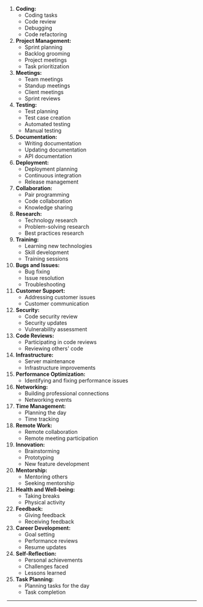 
1. **Coding:**
    - Coding tasks
    - Code review
    - Debugging
    - Code refactoring
2. **Project Management:**
    - Sprint planning
    - Backlog grooming
    - Project meetings
    - Task prioritization
3. **Meetings:**
    - Team meetings
    - Standup meetings
    - Client meetings
    - Sprint reviews
4. **Testing:**
    - Test planning
    - Test case creation
    - Automated testing
    - Manual testing
5. **Documentation:**
    - Writing documentation
    - Updating documentation
    - API documentation
6. **Deployment:**
    - Deployment planning
    - Continuous integration
    - Release management
7. **Collaboration:**
    - Pair programming
    - Code collaboration
    - Knowledge sharing
8. **Research:**
    - Technology research
    - Problem-solving research
    - Best practices research
9. **Training:**
    - Learning new technologies
    - Skill development
    - Training sessions
10. **Bugs and Issues:**
    - Bug fixing
    - Issue resolution
    - Troubleshooting
11. **Customer Support:**
    - Addressing customer issues
    - Customer communication
12. **Security:**
    - Code security review
    - Security updates
    - Vulnerability assessment
13. **Code Reviews:**
    - Participating in code reviews
    - Reviewing others' code
14. **Infrastructure:**
    - Server maintenance
    - Infrastructure improvements
15. **Performance Optimization:**
    - Identifying and fixing performance issues
16. **Networking:**
    - Building professional connections
    - Networking events
17. **Time Management:**
    - Planning the day
    - Time tracking
18. **Remote Work:**
    - Remote collaboration
    - Remote meeting participation
19. **Innovation:**
    - Brainstorming
    - Prototyping
    - New feature development
20. **Mentorship:**
    - Mentoring others
    - Seeking mentorship
21. **Health and Well-being:**
    - Taking breaks
    - Physical activity
22. **Feedback:**
    - Giving feedback
    - Receiving feedback
23. **Career Development:**
    - Goal setting
    - Performance reviews
    - Resume updates
24. **Self-Reflection:**
    - Personal achievements
    - Challenges faced
    - Lessons learned
25. **Task Planning:**
    - Planning tasks for the day
    - Task completion
---
